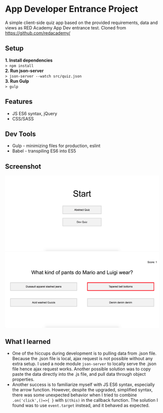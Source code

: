 # App Developer Entrance Project
A simple client-side quiz app based on the provided requirements, data and views as RED Academy App Dev entrance test. Cloned from https://github.com/redacademy/

## Setup
**1. Install dependencies**  
`> npm install`  
**2. Run json-server**  
`> json-server --watch src/quiz.json`  
**3. Run Gulp**  
`> gulp`  

## Features
* JS ES6 syntax, jQuery 
* CSS/SASS

## Dev Tools
* Gulp - minimizing files for production, eslint
* Babel - transpiling ES6 into ES5

## Screenshot
![Alt Text](/diagrams/quiz-start-screen.png?raw=true "quiz start screen")
![Alt Text](/diagrams/quiz-question-screen.png?raw=true "quiz questioin screen")

## What I learned
* One of the hiccups during development is to pulling data from .json file. Because the .json file is local, ajax request is not possible without any extra setup. I used a node module `json-server` to locally serve the .json file hence ajax request works. Another possible solution was to copy paste the data directly into the .js file, and pull data through object properties. 
* Another success is to familiarize myself with JS ES6 syntax, especially the arrow function. However, despite the upgraded, simplified syntax, there was some unexpected behavior when I tried to combine `.on('click',()=>{ }` with `$(this)` in the callback function. The solution I found was to use `event.target` instead, and it behaved as expected. 